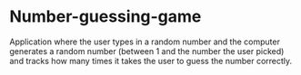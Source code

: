# Number-guessing-game
Application where the user types in a random number and the computer generates a random number (between 1 and the number the user picked) and tracks how many times it takes the user to guess the number correctly.

